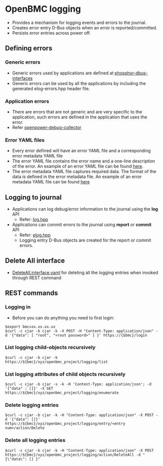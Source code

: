 # OpenBMC logging
 * Provides a mechanism for logging events and errors to the journal.
 * Creates error entry D-Bus objects when an error is reported/committed.
 * Persists error entries across power off.

## Defining errors
### Generic errors
* Generic errors used by applications are defined at
 [phosphor-dbus-interfaces](https://github.com/openbmc/phosphor-dbus-interfaces)
* Generic errors can be used by all the applications by including the generated
  elog-errors.hpp header file.

### Application errors
* There are errors that are not generic and are very specific to the
  application, such errors are defined in the application that uses the error.
* Refer [openpower-debug-collector](https://github.com/openbmc/openpower-debug-collector)

### Error YAML files
 * Every error defined will have an error YAML file and a corresponding error
   metadata YAML file
 * The error YAML file contains the error name and a one-line description of the error.
   An example of an error YAML file can be found [here](https://github.com/openbmc/phosphor-dbus-interfaces/blob/master/xyz/openbmc_project/Common/File.errors.yaml).
 * The error metadata YAML file captures required data. The format of the data is defined in the error metadata file.
   An example of an error metadata YAML file can be found [here](https://github.com/openbmc/phosphor-dbus-interfaces/blob/master/xyz/openbmc_project/Common/File.metadata.yaml)

## Logging to journal
 * Applications can log debug/error information to the journal using
   the **log** API
   - Refer: [log.hpp](https://github.com/openbmc/phosphor-logging/blob/master/phosphor-logging/log.hpp)
 * Applications can commit errors to the journal using **report** or
  **commit** API
   - Refer: [elog.hpp](https://github.com/openbmc/phosphor-logging/blob/master/phosphor-logging/elog.hpp)
   - Logging entry D-Bus objects are created for the report or commit errors.

## Delete All interface
* [DeleteAll.interface.yaml](https://github.com/openbmc/phosphor-dbus-interfaces/blob/master/xyz/openbmc_project/Collection/DeleteAll.interface.yaml)
  for deleting all the logging entries when invoked through REST command


## REST commands
### Logging in
 * Before you can do anything you need to first login:
```
$export bmc=xx.xx.xx.xx
$curl -c cjar -b cjar -k -X POST -H "Content-Type: application/json" -d '{"data": [ "root", "<root password>" ] }' https://{$bmc}/login
```

### List logging child-objects recursively
```
$curl -c cjar -b cjar -k https://${bmc}/xyz/openbmc_project/logging/list
```

### List logging attributes of child objects recursively
```
$curl -c cjar -b cjar -s -k -H 'Content-Type: application/json'; -d '{"data" : []}' -X GET https://${bmc}/xyz/openbmc_project/logging/enumerate
```

### Delete logging entries
```
$curl -c cjar -b cjar -k -H "Content-Type: application/json" -X POST -d '{"data": []}' https://${bmc}/xyz/openbmc_project/logging/entry/<entry num>/action/Delete
```

### Delete all logging entries
```
$curl -c cjar -b cjar -k -H "Content-Type: application/json" -X POST https://${bmc}/xyz/openbmc_project/logging/action/DeleteAll -d "{\"data\": [] }"
```

